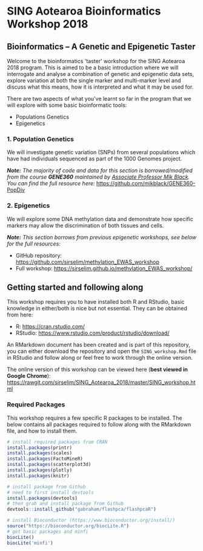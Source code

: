 # SING Aotearoa Bioinformatics Workshop 2018

## Bioinformatics – A Genetic and Epigenetic Taster

Welcome to the bioinformatics 'taster' workshop for the SING Aotearoa 2018 program. This is aimed to be a basic introduction where we will interrogate and analyse a combination of genetic and epigenetic data sets, explore variation at both the single marker and multi-marker level and discuss what this means, how it is interpreted and what it may be used for.

There are two aspects of what you've learnt so far in the program that we will explore with some basic bioinformatic tools:

  - Populations Genetics
  - Epigenetics
  
### 1. Population Genetics

We will investigate genetic variation (SNPs) from several populations which have had individuals sequenced as part of the 1000 Genomes project.

***Note:*** *The majority of code and data for this section is borrowed/modified from the course **GENE360** maintained by [Associate Professor Mik Black](http://www.otago.ac.nz/genetics/staff/members/black.html). You can find the full resource here:* https://github.com/mikblack/GENE360-PopDiv

### 2. Epigenetics

We will explore some DNA methylation data and demonstrate how specific markers may allow the discrimination of both tissues and cells.

***Note:*** *This section borrows from previous epigenetic workshops, see below for the full resources:*

  - GitHub repository: https://github.com/sirselim/methylation_EWAS_workshop  
  - Full workshop: https://sirselim.github.io/methylation_EWAS_workshop/
  
## Getting started and following along

This workshop requires you to have installed both R and RStudio, basic knowledge in either/both is nice but not essential. They can be obtained from here:

  - R: https://cran.rstudio.com/
  - RStudio: https://www.rstudio.com/product/rstudio/download/  

An RMarkdown document has been created and is part of this repository, you can either download the repository and open the `SING_workshop.Rmd` file in RStudio and follow along or feel free to work through the online version.

The online version of this workshop can be viewed here (**best viewed in Google Chrome**): https://rawgit.com/sirselim/SING_Aotearoa_2018/master/SING_workshop.html

### Required Packages

This workshop requires a few specific R packages to be installed. The below contains all packages required to follow along with the RMarkdown file, and how to install them.

```R
# install required packages from CRAN
install.packages(printr)
install.packages(scales)
install.packages(FactoMineR)
install.packages(scatterplot3d)
install.packages(plotly)
install.packages(knitr)

# install package from Github
# need to first install devtools
install.packages(devtools)
# then grab and install package from Github
devtools::install_github("gabraham/flashpca/flashpcaR")

# install Bioconductor (https://www.bioconductor.org/install/)
source("https://bioconductor.org/biocLite.R")
# get basic packages and minfi
biocLite()
biocLite('minfi')
```